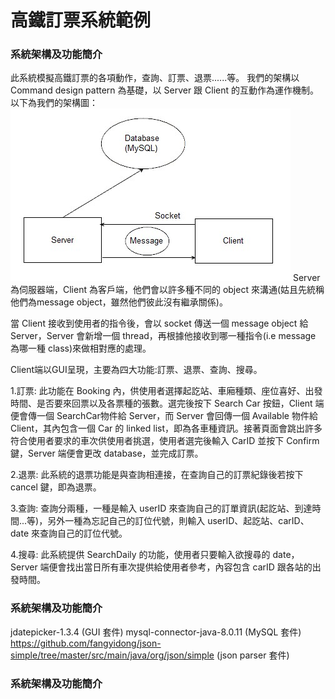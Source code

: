 # 高鐵訂票系統範例
### 系統架構及功能簡介
此系統模擬高鐵訂票的各項動作，查詢、訂票、退票......等。
我們的架構以 Command design pattern 為基礎，以 Server 跟 Client 的互動作為運作機制。
以下為我們的架構圖：
![N|Solid](/img/sturcture.png)
Server 為伺服器端，Client 為客戶端，他們會以許多種不同的 object 來溝通(姑且先統稱他們為message object，雖然他們彼此沒有繼承關係)。

當 Client 接收到使用者的指令後，會以 socket 傳送一個 message object 給 Server，Server 會新增一個 thread，再根據他接收到哪一種指令(i.e message 為哪一種 class)來做相對應的處理。

Client端以GUI呈現，主要為四大功能:訂票、退票、查詢、搜尋。

1.訂票: 
此功能在 Booking 內，供使用者選擇起訖站、車廂種類、座位喜好、出發時間、是否要來回票以及各票種的張數。選完後按下 Search Car 按鈕，Client 端便會傳一個 SearchCar物件給 Server，而 Server 會回傳一個 Available 物件給 Client，其內包含一個 Car 的 linked list，即為各車種資訊。接著頁面會跳出許多符合使用者要求的車次供使用者挑選，使用者選完後輸入 CarID 並按下 Confirm 鍵，Server 端便會更改 database，並完成訂票。

2.退票:
此系統的退票功能是與查詢相連接，在查詢自己的訂票紀錄後若按下 cancel 鍵，即為退票。

3.查詢:
查詢分兩種，一種是輸入 userID 來查詢自己的訂單資訊(起訖站、到達時間...等)，另外一種為忘記自己的訂位代號，則輸入 userID、起訖站、carID、date 來查詢自己的訂位代號。

4.搜尋:
此系統提供 SearchDaily 的功能，使用者只要輸入欲搜尋的 date，Server 端便會找出當日所有車次提供給使用者參考，內容包含 carID 跟各站的出發時間。
### 系統架構及功能簡介
jdatepicker-1.3.4 (GUI 套件)
mysql-connector-java-8.0.11 (MySQL 套件)
https://github.com/fangyidong/json-simple/tree/master/src/main/java/org/json/simple
(json parser 套件)
### 系統架構及功能簡介

